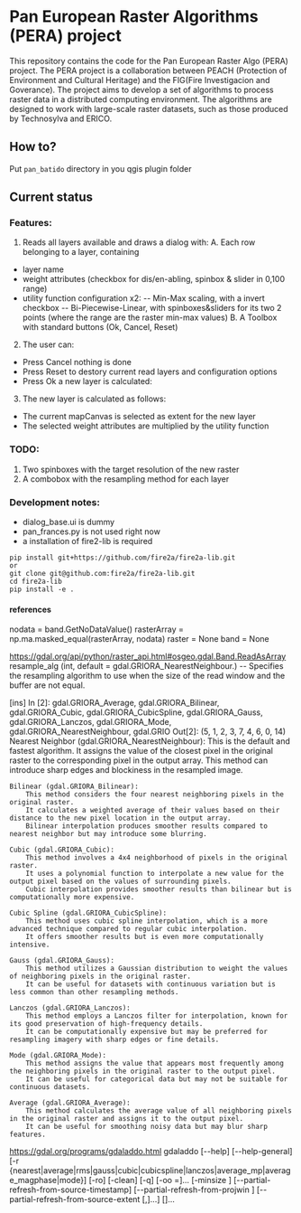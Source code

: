 # Pan European Raster Algorithms (PERA) project

This repository contains the code for the Pan European Raster Algo (PERA) project. The PERA project is a collaboration between PEACH (Protection of Environment and Cultural Heritage) and the FIG(Fire Investigacion and Goverance). The project aims to develop a set of algorithms to process raster data in a distributed computing environment. The algorithms are designed to work with large-scale raster datasets, such as those produced by Technosylva and ERICO.

## How to?

Put `pan_batido` directory in you qgis plugin folder

## Current status
### Features:
1. Reads all layers available and draws a dialog with:
A. Each row belonging to a layer, containing
- layer name 
- weight attributes (checkbox for dis/en-abling, spinbox & slider in 0,100 range) 
- utility function configuration x2:
-- Min-Max scaling, with a invert checkbox
-- Bi-Piecewise-Linear, with spinboxes&sliders for its two 2 points (where the range are the raster min-max values)
B. A Toolbox with standard buttons (Ok, Cancel, Reset)

2. The user can:
- Press Cancel nothing is done
- Press Reset to destory current read layers and configuration options
- Press Ok a new layer is calculated:

3. The new layer is calculated as follows:
- The current mapCanvas is selected as extent for the new layer
- The selected weight attributes are multiplied by the utility function

### TODO:
1. Two spinboxes with the target resolution of the new raster
2. A combobox with the resampling method for each layer

### Development notes:
* dialog_base.ui is dummy
* pan_frances.py is not used right now
* a installation of fire2-lib is required
```
pip install git+https://github.com/fire2a/fire2a-lib.git
or 
git clone git@github.com:fire2a/fire2a-lib.git
cd fire2a-lib
pip install -e .
```

#### references

nodata = band.GetNoDataValue()
rasterArray = np.ma.masked_equal(rasterArray, nodata)
raster = None
band = None

https://gdal.org/api/python/raster_api.html#osgeo.gdal.Band.ReadAsArray
    resample_alg (int, default = gdal.GRIORA_NearestNeighbour.) -- Specifies the resampling algorithm to use when the size of the read window and the buffer are not equal.

[ins] In [2]: gdal.GRIORA_Average, gdal.GRIORA_Bilinear, gdal.GRIORA_Cubic, gdal.GRIORA_CubicSpline, gdal.GRIORA_Gauss, gdal.GRIORA_Lanczos, gdal.GRIORA_Mode, gdal.GRIORA_NearestNeighbour, gdal.GRIO
Out[2]: (5, 1, 2, 3, 7, 4, 6, 0, 14)
        Nearest Neighbor (gdal.GRIORA_NearestNeighbour):
        This is the default and fastest algorithm.
        It assigns the value of the closest pixel in the original raster to the corresponding pixel in the output array.
        This method can introduce sharp edges and blockiness in the resampled image.

    Bilinear (gdal.GRIORA_Bilinear):
        This method considers the four nearest neighboring pixels in the original raster.
        It calculates a weighted average of their values based on their distance to the new pixel location in the output array.
        Bilinear interpolation produces smoother results compared to nearest neighbor but may introduce some blurring.

    Cubic (gdal.GRIORA_Cubic):
        This method involves a 4x4 neighborhood of pixels in the original raster.
        It uses a polynomial function to interpolate a new value for the output pixel based on the values of surrounding pixels.
        Cubic interpolation provides smoother results than bilinear but is computationally more expensive.

    Cubic Spline (gdal.GRIORA_CubicSpline):
        This method uses cubic spline interpolation, which is a more advanced technique compared to regular cubic interpolation.
        It offers smoother results but is even more computationally intensive.

    Gauss (gdal.GRIORA_Gauss):
        This method utilizes a Gaussian distribution to weight the values of neighboring pixels in the original raster.
        It can be useful for datasets with continuous variation but is less common than other resampling methods.

    Lanczos (gdal.GRIORA_Lanczos):
        This method employs a Lanczos filter for interpolation, known for its good preservation of high-frequency details.
        It can be computationally expensive but may be preferred for resampling imagery with sharp edges or fine details.

    Mode (gdal.GRIORA_Mode):
        This method assigns the value that appears most frequently among the neighboring pixels in the original raster to the output pixel.
        It can be useful for categorical data but may not be suitable for continuous datasets.

    Average (gdal.GRIORA_Average):
        This method calculates the average value of all neighboring pixels in the original raster and assigns it to the output pixel.
        It can be useful for smoothing noisy data but may blur sharp features.

https://gdal.org/programs/gdaladdo.html
    gdaladdo [--help] [--help-general]
             [-r {nearest|average|rms|gauss|cubic|cubicspline|lanczos|average_mp|average_magphase|mode}]
             [-ro] [-clean] [-q] [-oo <NAME>=<VALUE>]... [-minsize <val>]
             [--partial-refresh-from-source-timestamp]
             [--partial-refresh-from-projwin <ulx> <uly> <lrx> <lry>]
             [--partial-refresh-from-source-extent <filename1>[,<filenameN>]...]
             <filename> [<levels>]...
